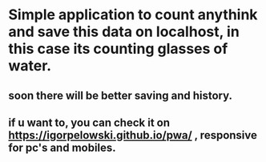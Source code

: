 # Simple application to count anythink and save this data on localhost, in this case its counting glasses of water.

## soon there will be better saving and history.

## if u want to, you can check it on https://igorpelowski.github.io/pwa/ , responsive for pc's and mobiles.